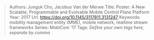 > Authors: Junguk Cho, Jacobus Van der Merwe
> Title: Poster: A New Scalable, Programmable and Evolvable Mobile Control Plane Platform
> Year: 2017
> Url: https://doi.org/10.1145/3117811.3131247
> Keywords: mobility management entity (MME), mobile network, realtime stream frameworks
> Series: MobiCom '17
> Tags: *Define your own tags here, separate by comma*